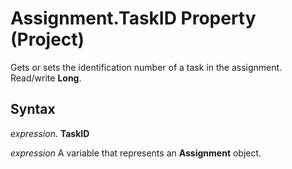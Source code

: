 
# Assignment.TaskID Property (Project)

Gets or sets the identification number of a task in the assignment. Read/write  **Long**.


## Syntax

 _expression_. **TaskID**

 _expression_ A variable that represents an **Assignment** object.

